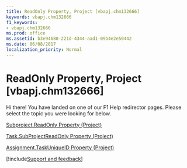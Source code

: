 ```yaml
---
title: ReadOnly Property, Project [vbapj.chm132666]
keywords: vbapj.chm132666
f1_keywords:
- vbapj.chm132666
ms.prod: office
ms.assetid: b3e94680-221d-4344-aad1-09b4e2e50442
ms.date: 06/08/2017
localization_priority: Normal
---
```



# ReadOnly Property, Project [vbapj.chm132666]

Hi there! You have landed on one of our F1 Help redirector pages. Please select the topic you were looking for below.

[Subproject.ReadOnly Property (Project)](https://msdn.microsoft.com/library/a42bc4d7-bd50-5846-76c8-27c32713bfab%28Office.15%29.aspx)

[Task.SubProjectReadOnly Property (Project)](https://msdn.microsoft.com/library/1f25fd02-b7d5-5db0-7940-815043948a19%28Office.15%29.aspx)

[Assignment.TaskUniqueID Property (Project)](https://msdn.microsoft.com/library/76fef662-2199-7c70-7d69-e97ea8cebb8b%28Office.15%29.aspx)

[!include[Support and feedback](~/includes/feedback-boilerplate.md)]